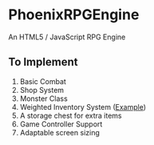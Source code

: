 # PhoenixRPGEngine
An HTML5 / JavaScript RPG Engine

## To Implement
1.  Basic Combat
2.  Shop System
3.  Monster Class 
4.  Weighted Inventory System ([Example](https://gamedevelopment.tutsplus.com/articles/designing-an-rpg-inventory-system-that-fits-preliminary-steps--gamedev-14725))
5.  A storage chest for extra items
6.  Game Controller Support
7.  Adaptable screen sizing
